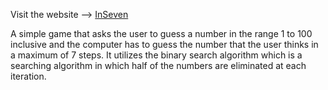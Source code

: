 Visit the website --> [InSeven](https://thisiskshitu.github.io/inseven)

A simple game that asks the user to guess a number in the range 1 to 100 inclusive and the computer has to guess the number that the user thinks in a maximum of 7 steps. It utilizes the binary search algorithm which is a searching algorithm in which half of the numbers are eliminated at each iteration.